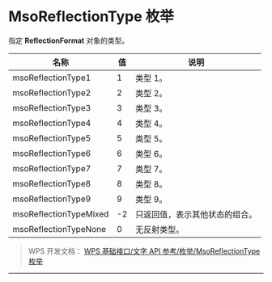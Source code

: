# MsoReflectionType 枚举

指定 **ReflectionFormat** 对象的类型。

| 名称                   | 值  | 说明                           |
|------------------------|-----|--------------------------------|
| msoReflectionType1     | 1   | 类型 1。                       |
| msoReflectionType2     | 2   | 类型 2。                       |
| msoReflectionType3     | 3   | 类型 3。                       |
| msoReflectionType4     | 4   | 类型 4。                       |
| msoReflectionType5     | 5   | 类型 5。                       |
| msoReflectionType6     | 6   | 类型 6。                       |
| msoReflectionType7     | 7   | 类型 7。                       |
| msoReflectionType8     | 8   | 类型 8。                       |
| msoReflectionType9     | 9   | 类型 9。                       |
| msoReflectionTypeMixed | -2  | 只返回值，表示其他状态的组合。 |
| msoReflectionTypeNone  | 0   | 无反射类型。                   |

> WPS 开发文档： [WPS 基础接口/文字 API 参考/枚举/MsoReflectionType 枚举](https://qn.cache.wpscdn.cn/encs/doc/office_v19/topics/WPS%20%E5%9F%BA%E7%A1%80%E6%8E%A5%E5%8F%A3/%E6%96%87%E5%AD%97%20API%20%E5%8F%82%E8%80%83/%E6%9E%9A%E4%B8%BE/MsoReflectionType%20%E6%9E%9A%E4%B8%BE.html)

------------------------------------------------------------------------
